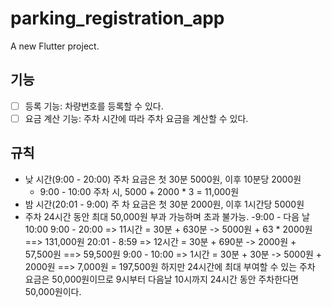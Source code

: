 # parking_registration_app

A new Flutter project.

## 기능

- [ ] 등록 기능: 차량번호를 등록할 수 있다.
- [ ] 요금 계산 기능: 주차 시간에 따라 주차 요금을 계산할 수 있다.

## 규칙
- 낮 시간(9:00 - 20:00) 주차 요금은 첫 30분 5000원, 이후 10분당 2000원
    - 9:00 - 10:00 주차 시, 5000 + 2000 * 3 = 11,000원
- 밤 시간(20:01 - 9:00) 주 차 요금은 첫 30분 2000원, 이후 1시간당 5000원
- 주차 24시간 동안 최대 50,000원 부과 가능하며 초과 불가능.
    -9:00 - 다음 날 10:00
        9:00 - 20:00 => 11시간 = 30분 + 630분 -> 5000원 + 63 * 2000원 ==> 131,000원
        20:01 - 8:59 => 12시간 = 30분 + 690분 -> 2000원 + 57,500원 ==> 59,500원
        9:00 - 10:00 => 1시간 = 30분 + 30분 -> 5000원 + 2000원 ==> 7,000원
        = 197,500원 하지만 24시간에 최대 부여할 수 있는 주차 요금은 50,000원이므로 
        9시부터 다음날 10시까지 24시간 동안 주차한다면 50,000원이다. 
    

